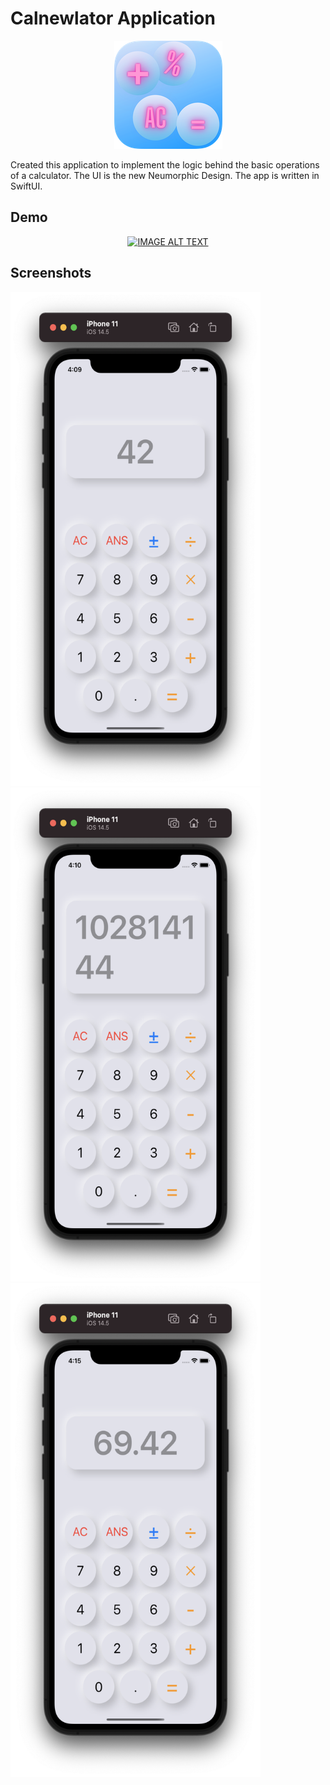 # Calnewlator Application


<p align="center">
  <img  src="calIcon.png">
</p>

Created this application to implement the logic behind the basic operations of a calculator. The UI is the new Neumorphic Design. The app is written in SwiftUI.

## Demo
<div align="center">
  <a href="https://www.youtube.com/watch?v=Uugl0VJut2w"><img src="https://img.youtube.com/vi/Uugl0VJut2w/0.jpg" alt="IMAGE ALT TEXT"></a>
</div>

## Screenshots

<img src="s1.png" width="400" height="790">
<img src="s2.png" width="400" height="790">
<img src="s3.png" width="400" height="790">

